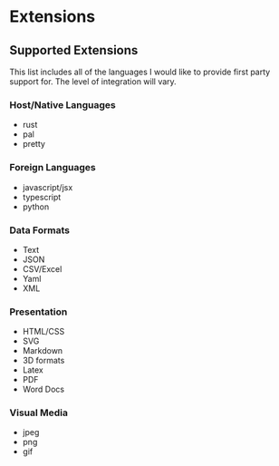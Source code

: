 # Extensions

## Supported Extensions

This list includes all of the languages I would like to provide first party support for. The level of integration will vary.

### Host/Native Languages
- rust
- pal
- pretty

### Foreign Languages

- javascript/jsx
- typescript
- python

### Data Formats
- Text
- JSON
- CSV/Excel
- Yaml
- XML

### Presentation
- HTML/CSS
- SVG
- Markdown
- 3D formats
- Latex
- PDF
- Word Docs

### Visual Media
- jpeg
- png
- gif